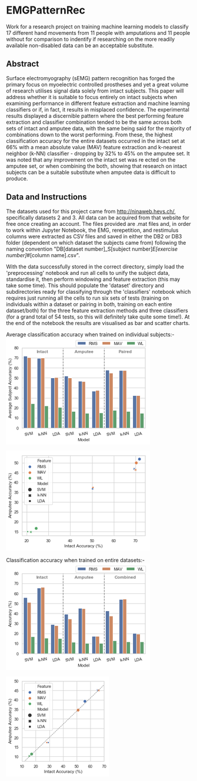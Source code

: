 # EMGPatternRec
Work for a research project on training machine learning models to classify 17 different hand movements from 11 people with amputations and 11 people without for comparison to indentify if researching on the more readily available non-disabled data can be an acceptable substitute.

## Abstract
Surface electromyography (sEMG) pattern recognition has forged the primary focus on
myoelectric controlled prostheses and yet a great volume of research utilises signal data
solely from intact subjects. This paper will address whether it is suitable to focus entirely
on intact subjects when examining performance in different feature extraction and machine
learning classifiers or if, in fact, it results in misplaced confidence. The experimental results
displayed a discernible pattern where the best performing feature extraction and classifier
combination tended to be the same across both sets of intact and amputee data, with the
same being said for the majority of combinations down to the worst performing. From
these, the highest classification accuracy for the entire datasets occurred in the intact set at
66% with a mean absolute value (MAV) feature extraction and k-nearest neighbor (k-NN)
classifier - dropping by 32% to 45% on the amputee set. It was noted that any improvement
on the intact set was re
ected on the amputee set, or when combining the both, showing
that research on intact subjects can be a suitable substitute when amputee data is difficult
to produce.

## Data and Instructions
The datasets used for this project came from http://ninaweb.hevs.ch/, specifically datasets 2 and 3. All data can be acquired from that website for free once creating an account. The files provided are .mat files and, in order to work within Jupyter Notebook, the EMG, rerepetition, and restimulus columns were extracted as CSV files and saved in either the DB2 or DB3 folder (dependent on which dataset the subjects came from) following the naming convention "DB[dataset number]_S[subject number]_E[exercise number]_#[column name].csv".

With the data successfully stored in the correct directory, simply load the 'preprocessing' notebook and run all cells to unify the subject data, standardise it, then perform windowing and feature extraction (this may take some time). This should populate the 'dataset' directory and subdirectories ready for classifying through the 'classifiers' notebook which requires just running all the cells to run six sets of tests (training on individuals within a dataset or pairing in both, training on each entire dataset/both) for the three feature extraction methods and three classifiers (for a grand total of 54 tests, so this will definitely take quite some time!). At the end of the notebook the results are visualised as bar and scatter charts.

Average classification accuracy when trained on individual subjects:-
![Alt text](img/classification_ind.png?raw=true "Average Subject Classification Accuracy")

![Alt text](img/classification_ind_scatter.png?raw=true "Classification Accuracy Between Datasets")

Classification accuracy when trained on entire datasets:-
![Alt text](img/classification_whole.png?raw=true "Classification Accuracy")

![Alt text](img/classification_whole_scatter.png?raw=true "Classification Accuracy Between Datasets")

